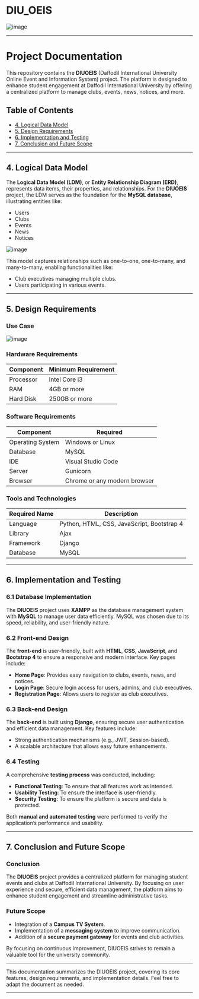 # DIU_OEIS

![image](https://github.com/user-attachments/assets/491f9b89-365f-4abe-afdc-970602e33518)


---

#  Project Documentation

This repository contains the **DIUOEIS** (Daffodil International University Online Event and Information System) project. The platform is designed to enhance student engagement at Daffodil International University by offering a centralized platform to manage clubs, events, news, notices, and more.

## Table of Contents
- [4. Logical Data Model](#4-logical-data-model)
- [5. Design Requirements](#5-design-requirements)
- [6. Implementation and Testing](#6-implementation-and-testing)
- [7. Conclusion and Future Scope](#7-conclusion-and-future-scope)

---

## 4. Logical Data Model

The **Logical Data Model (LDM)**, or **Entity Relationship Diagram (ERD)**, represents data items, their properties, and relationships. For the **DIUOEIS** project, the LDM serves as the foundation for the **MySQL database**, illustrating entities like:

- Users
- Clubs
- Events
- News
- Notices

![image](https://github.com/user-attachments/assets/95f299bf-d8ae-4f82-a57a-d34c04f927bb)


This model captures relationships such as one-to-one, one-to-many, and many-to-many, enabling functionalities like:

- Club executives managing multiple clubs.
- Users participating in various events.

---

## 5. Design Requirements

### Use Case

![image](https://github.com/user-attachments/assets/95aceb9b-ec19-42e6-b27b-c6ebc0f6deda)


### Hardware Requirements

| **Component** | **Minimum Requirement** |
|---------------|-------------------------|
| Processor     | Intel Core i3           |
| RAM           | 4GB or more             |
| Hard Disk     | 250GB or more           |

### Software Requirements

| **Component**     | **Required**                |
|-------------------|-----------------------------|
| Operating System  | Windows or Linux            |
| Database          | MySQL                       |
| IDE               | Visual Studio Code          |
| Server            | Gunicorn                    |
| Browser           | Chrome or any modern browser|

### Tools and Technologies

| **Required Name**  | **Description**                               |
|--------------------|-----------------------------------------------|
| Language           | Python, HTML, CSS, JavaScript, Bootstrap 4    |
| Library            | Ajax                                          |
| Framework          | Django                                        |
| Database           | MySQL                                         |

---

## 6. Implementation and Testing

### 6.1 Database Implementation

The **DIUOEIS** project uses **XAMPP** as the database management system with **MySQL** to manage user data efficiently. MySQL was chosen due to its speed, reliability, and user-friendly nature.

### 6.2 Front-end Design

The **front-end** is user-friendly, built with **HTML**, **CSS**, **JavaScript**, and **Bootstrap 4** to ensure a responsive and modern interface. Key pages include:

- **Home Page**: Provides easy navigation to clubs, events, news, and notices.
- **Login Page**: Secure login access for users, admins, and club executives.
- **Registration Page**: Allows users to register as club executives.

### 6.3 Back-end Design

The **back-end** is built using **Django**, ensuring secure user authentication and efficient data management. Key features include:

- Strong authentication mechanisms (e.g., JWT, Session-based).
- A scalable architecture that allows easy future enhancements.

### 6.4 Testing

A comprehensive **testing process** was conducted, including:

- **Functional Testing**: To ensure that all features work as intended.
- **Usability Testing**: To ensure the interface is user-friendly.
- **Security Testing**: To ensure the platform is secure and data is protected.

Both **manual and automated testing** were performed to verify the application’s performance and usability.

---

## 7. Conclusion and Future Scope

### Conclusion

The **DIUOEIS** project provides a centralized platform for managing student events and clubs at Daffodil International University. By focusing on user experience and secure, efficient data management, the platform aims to enhance student engagement and streamline administrative tasks.

### Future Scope

- Integration of a **Campus TV System**.
- Implementation of a **messaging system** to improve communication.
- Addition of a **secure payment gateway** for events and club activities.

By focusing on continuous improvement, DIUOEIS strives to remain a valuable tool for the university community.

---

This documentation summarizes the DIUOEIS project, covering its core features, design requirements, and implementation details. Feel free to adapt the document as needed.

--- 
